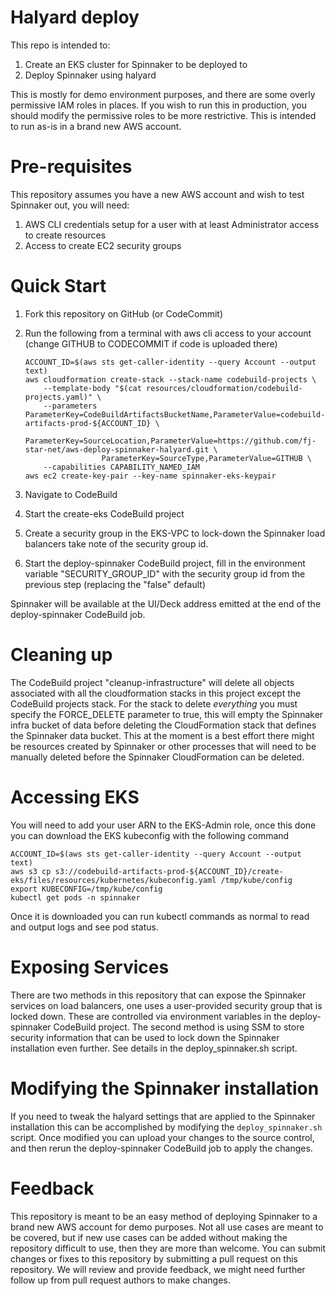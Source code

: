# Halyard deploy

This repo is intended to:

1. Create an EKS cluster for Spinnaker to be deployed to
1. Deploy Spinnaker using halyard

This is mostly for demo environment purposes, and there are some overly permissive IAM roles in places. If you wish to run this in production, you should modify the permissive roles to be more restrictive. This is intended to run as-is in a brand new AWS account.

# Pre-requisites

This repository assumes you have a new AWS account and wish to test Spinnaker out, you will need:

1. AWS CLI credentials setup for a user with at least Administrator access to create resources
1. Access to create EC2 security groups

# Quick Start

1. Fork this repository on GitHub (or CodeCommit)
2. Run the following from a terminal with aws cli access to your account (change GITHUB to CODECOMMIT if code is uploaded there)

    ```
    ACCOUNT_ID=$(aws sts get-caller-identity --query Account --output text)
    aws cloudformation create-stack --stack-name codebuild-projects \
        --template-body "$(cat resources/cloudformation/codebuild-projects.yaml)" \
        --parameters ParameterKey=CodeBuildArtifactsBucketName,ParameterValue=codebuild-artifacts-prod-${ACCOUNT_ID} \
                     ParameterKey=SourceLocation,ParameterValue=https://github.com/fj-star-net/aws-deploy-spinnaker-halyard.git \
                     ParameterKey=SourceType,ParameterValue=GITHUB \
        --capabilities CAPABILITY_NAMED_IAM
    aws ec2 create-key-pair --key-name spinnaker-eks-keypair
    ```
3. Navigate to CodeBuild
4. Start the create-eks CodeBuild project
5. Create a security group in the EKS-VPC to lock-down the Spinnaker load balancers take note of the security group id.
6. Start the deploy-spinnaker CodeBuild project, fill in the environment variable "SECURITY_GROUP_ID" with the security group id from the previous step (replacing the "false" default)

Spinnaker will be available at the UI/Deck address emitted at the end of the deploy-spinnaker CodeBuild job.

# Cleaning up

The CodeBuild project "cleanup-infrastructure" will delete all objects associated with all the cloudformation stacks in this project except the CodeBuild projects stack. For the stack to delete *everything* you must specify the FORCE_DELETE parameter to true, this will empty the Spinnaker infra bucket of data before deleting the CloudFormation stack that defines the Spinnaker data bucket. This at the moment is a best effort there might be resources created by Spinnaker or other processes that will need to be manually deleted before the Spinnaker CloudFormation can be deleted.

# Accessing EKS

You will need to add your user ARN to the EKS-Admin role, once this done you can download the EKS kubeconfig with the following command

```$bash
ACCOUNT_ID=$(aws sts get-caller-identity --query Account --output text)
aws s3 cp s3://codebuild-artifacts-prod-${ACCOUNT_ID}/create-eks/files/resources/kubernetes/kubeconfig.yaml /tmp/kube/config
export KUBECONFIG=/tmp/kube/config
kubectl get pods -n spinnaker
```

Once it is downloaded you can run kubectl commands as normal to read and output logs and see pod status.

# Exposing Services

There are two methods in this repository that can expose the Spinnaker services on load balancers, one uses a user-provided security group that is locked down. These are controlled via environment variables in the deploy-spinnaker CodeBuild project. The second method is using SSM to store security information that can be used to lock down the Spinnaker installation even further. See details in the deploy_spinnaker.sh script.

# Modifying the Spinnaker installation

If you need to tweak the halyard settings that are applied to the Spinnaker installation this can be accomplished by modifying the `deploy_spinnaker.sh` script. Once modified you can upload your changes to the source control, and then rerun the deploy-spinnaker CodeBuild job to apply the changes.

# Feedback

This repository is meant to be an easy method of deploying Spinnaker to a brand new AWS account for demo purposes. Not all use cases are meant to be covered, but if new use cases can be added without making the repository difficult to use, then they are more than welcome. You can submit changes or fixes to this repository by submitting a pull request on this repository. We will review and provide feedback, we might need further follow up from pull request authors to make changes.
